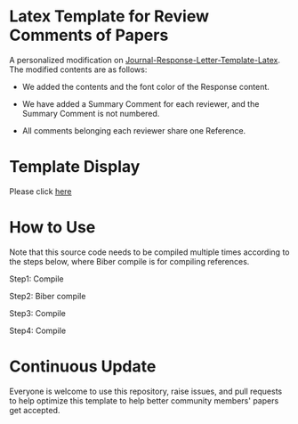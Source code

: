 # Latex Template for Review Comments of Papers
A personalized modification on [Journal-Response-Letter-Template-Latex](https://github.com/shellywhen/Journal-Response-Letter-Template-Latex). The modified contents are as follows:

- We added the contents and the font color of the Response content. 

- We have added a Summary Comment for each reviewer, and the Summary Comment is not numbered.

- All comments belonging each reviewer share one Reference.

# Template Display
Please click [here](http://xhslink.com/a/Q6a5xwgFV7X4)

# How to Use
Note that this source code needs to be compiled multiple times according to the steps below, where Biber compile is for compiling references.

Step1: Compile

Step2: Biber compile

Step3: Compile

Step4: Compile

# Continuous Update
Everyone is welcome to use this repository, raise issues, and pull requests to help optimize this template to help better community members' papers get accepted.
